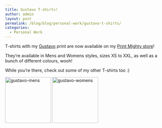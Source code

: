 ```yaml
---
title: Gustavo T-shirts!
author: admin
layout: post
permalink: /blog/blog/personal-work/gustavo-t-shirts/
categories:
  - Personal Work
---
```

T-shirts with my [Gustavo](/blog/illustration/2014/08/28/gustavo/) print are now available on my <a href="http://thecrypt.printmighty.co.nz" target="_blank">Print Mighty store</a>!

They&#8217;re available in Mens and Womens styles, sizes XS to XXL, as well as a bunch of different colours, wooh!

While you&#8217;re there, check out some of my other T-shirts too :)

<a href="http://thecrypt.printmighty.co.nz/products/gustavo" target="_blank"><img src="{{ site.baseurl }}/img/wp-uploads/2014/08/gustavo-mens-150x150.jpg" alt="gustavo-mens" width="150" height="150" class="alignnone size-thumbnail wp-image-379" /></a> <a href="http://thecrypt.printmighty.co.nz/products/gustavo-2" target="_blank"><img src="{{ site.baseurl }}/img/wp-uploads/2014/08/gustavo-womens-150x150.jpg" alt="gustavo-womens" width="150" height="150" class="alignnone size-thumbnail wp-image-380" /></a>